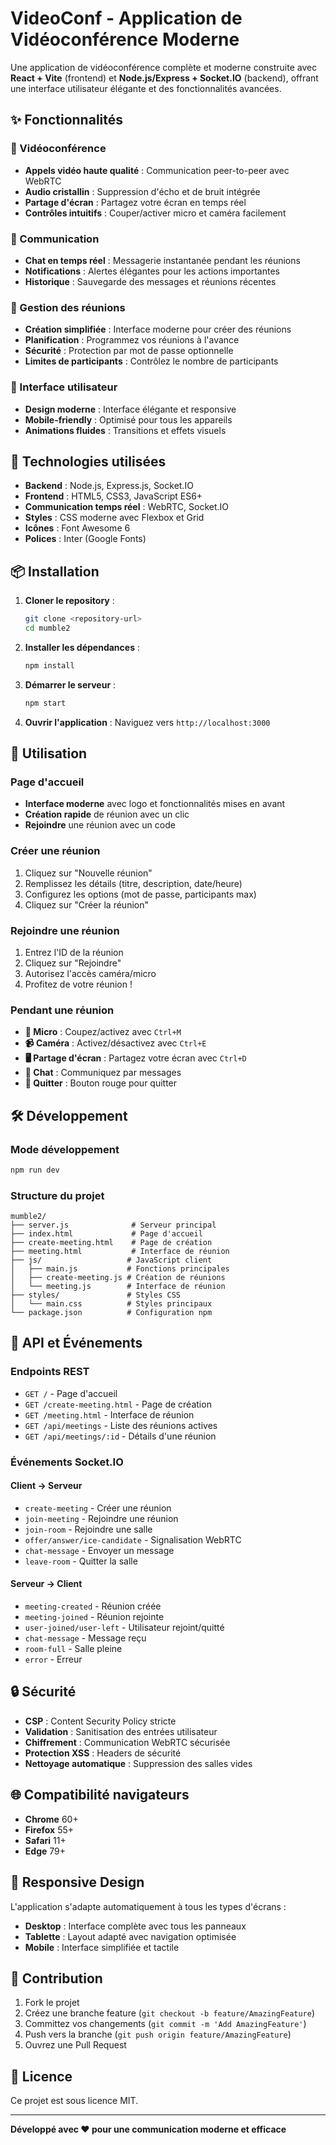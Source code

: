 # VideoConf - Application de Vidéoconférence Moderne

Une application de vidéoconférence complète et moderne construite avec **React + Vite** (frontend) et **Node.js/Express + Socket.IO** (backend), offrant une interface utilisateur élégante et des fonctionnalités avancées.

## ✨ Fonctionnalités

### 🎥 Vidéoconférence
- **Appels vidéo haute qualité** : Communication peer-to-peer avec WebRTC
- **Audio cristallin** : Suppression d'écho et de bruit intégrée
- **Partage d'écran** : Partagez votre écran en temps réel
- **Contrôles intuitifs** : Couper/activer micro et caméra facilement

### 💬 Communication
- **Chat en temps réel** : Messagerie instantanée pendant les réunions
- **Notifications** : Alertes élégantes pour les actions importantes
- **Historique** : Sauvegarde des messages et réunions récentes

### 🏢 Gestion des réunions
- **Création simplifiée** : Interface moderne pour créer des réunions
- **Planification** : Programmez vos réunions à l'avance
- **Sécurité** : Protection par mot de passe optionnelle
- **Limites de participants** : Contrôlez le nombre de participants

### 🎨 Interface utilisateur
- **Design moderne** : Interface élégante et responsive
- **Mobile-friendly** : Optimisé pour tous les appareils
- **Animations fluides** : Transitions et effets visuels

## 🚀 Technologies utilisées

- **Backend** : Node.js, Express.js, Socket.IO
- **Frontend** : HTML5, CSS3, JavaScript ES6+
- **Communication temps réel** : WebRTC, Socket.IO
- **Styles** : CSS moderne avec Flexbox et Grid
- **Icônes** : Font Awesome 6
- **Polices** : Inter (Google Fonts)

## 📦 Installation

1. **Cloner le repository** :
   ```bash
   git clone <repository-url>
   cd mumble2
   ```

2. **Installer les dépendances** :
   ```bash
   npm install
   ```

3. **Démarrer le serveur** :
   ```bash
   npm start
   ```

4. **Ouvrir l'application** :
   Naviguez vers `http://localhost:3000`

## 🎯 Utilisation

### Page d'accueil
- **Interface moderne** avec logo et fonctionnalités mises en avant
- **Création rapide** de réunion avec un clic
- **Rejoindre** une réunion avec un code

### Créer une réunion
1. Cliquez sur "Nouvelle réunion"
2. Remplissez les détails (titre, description, date/heure)
3. Configurez les options (mot de passe, participants max)
4. Cliquez sur "Créer la réunion"

### Rejoindre une réunion
1. Entrez l'ID de la réunion
2. Cliquez sur "Rejoindre"
3. Autorisez l'accès caméra/micro
4. Profitez de votre réunion !

### Pendant une réunion
- **🎤 Micro** : Coupez/activez avec `Ctrl+M`
- **📹 Caméra** : Activez/désactivez avec `Ctrl+E`
- **🖥️ Partage d'écran** : Partagez votre écran avec `Ctrl+D`
- **💬 Chat** : Communiquez par messages
- **🚪 Quitter** : Bouton rouge pour quitter

## 🛠️ Développement

### Mode développement
```bash
npm run dev
```

### Structure du projet
```
mumble2/
├── server.js              # Serveur principal
├── index.html             # Page d'accueil
├── create-meeting.html    # Page de création
├── meeting.html           # Interface de réunion
├── js/                   # JavaScript client
│   ├── main.js           # Fonctions principales
│   ├── create-meeting.js # Création de réunions
│   └── meeting.js        # Interface de réunion
├── styles/               # Styles CSS
│   └── main.css          # Styles principaux
└── package.json          # Configuration npm
```

## 🔌 API et Événements

### Endpoints REST
- `GET /` - Page d'accueil
- `GET /create-meeting.html` - Page de création
- `GET /meeting.html` - Interface de réunion
- `GET /api/meetings` - Liste des réunions actives
- `GET /api/meetings/:id` - Détails d'une réunion

### Événements Socket.IO

#### Client → Serveur
- `create-meeting` - Créer une réunion
- `join-meeting` - Rejoindre une réunion
- `join-room` - Rejoindre une salle
- `offer/answer/ice-candidate` - Signalisation WebRTC
- `chat-message` - Envoyer un message
- `leave-room` - Quitter la salle

#### Serveur → Client
- `meeting-created` - Réunion créée
- `meeting-joined` - Réunion rejointe
- `user-joined/user-left` - Utilisateur rejoint/quitté
- `chat-message` - Message reçu
- `room-full` - Salle pleine
- `error` - Erreur

## 🔒 Sécurité

- **CSP** : Content Security Policy stricte
- **Validation** : Sanitisation des entrées utilisateur
- **Chiffrement** : Communication WebRTC sécurisée
- **Protection XSS** : Headers de sécurité
- **Nettoyage automatique** : Suppression des salles vides

## 🌐 Compatibilité navigateurs

- **Chrome** 60+
- **Firefox** 55+
- **Safari** 11+
- **Edge** 79+

## 📱 Responsive Design

L'application s'adapte automatiquement à tous les types d'écrans :
- **Desktop** : Interface complète avec tous les panneaux
- **Tablette** : Layout adapté avec navigation optimisée
- **Mobile** : Interface simplifiée et tactile

## 🤝 Contribution

1. Fork le projet
2. Créez une branche feature (`git checkout -b feature/AmazingFeature`)
3. Committez vos changements (`git commit -m 'Add AmazingFeature'`)
4. Push vers la branche (`git push origin feature/AmazingFeature`)
5. Ouvrez une Pull Request

## 📄 Licence

Ce projet est sous licence MIT.

---

**Développé avec ❤️ pour une communication moderne et efficace**
